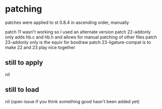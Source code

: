 # patching
patches were applied to st 0.8.4 in ascending order, manually

patch 11 wasn't working so I used an alternate version
patch 22-addonly only adds hb.c and hb.h and allows for 
manual patching of other files
patch 23-addonly only is the equiv for boxdraw
patch 23-ligature-compat is to make 22 and 23 play nice together

## still to apply
nil

## still to load
nil (open issue if you think something good hasn't been added yet)
